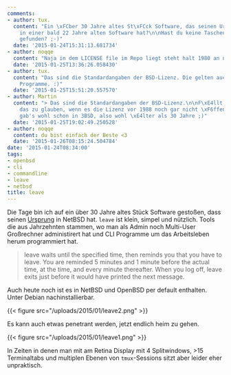 ```yaml
---
comments:
- author: tux.
  content: "Ein \xFCber 30 Jahre altes St\xFCck Software, das seinen Ursprung (!)
    in einer bald 22 Jahre alten Software hat?\n\nHast du keine Taschenrechnersoftware
    gefunden? ;-)"
  date: '2015-01-24T15:31:13.681734'
- author: noqqe
  content: "Naja in dem LICENSE file im Repo liegt steht halt 1980 an ner Universit\xE4t"
  date: '2015-01-25T13:36:26.058430'
- author: tux.
  content: "Das sind die Standardangaben der BSD-Lizenz. Die gelten auch f\xFCr sp\xE4tere
    Programme. :)"
  date: '2015-01-25T15:51:20.557570'
- author: Martin
  content: "> Das sind die Standardangaben der BSD-Lizenz.\n\nF\xE4llt mir schwer
    das zu glauben, wenn es die Lizenz vor 1988 noch gar nicht \xF6ffentlich gab.\n\n`leave`
    gab's wohl schon in 3BSD, also wohl \xE4lter als 30 Jahre ;)"
  date: '2015-01-25T19:02:49.250528'
- author: noqqe
  content: du bist einfach der Beste <3
  date: '2015-01-26T08:15:24.504784'
date: '2015-01-24T08:34:00'
tags:
- openbsd
- cli
- commandline
- leave
- netbsd
title: leave
---
```


Die Tage bin ich auf ein über 30 Jahre altes Stück Software gestoßen, dass
seinen
[Ursprung](http://ftp.rrzn.uni-hannover.de/pub/mirror/bsd/NetBSD/NetBSD-current/src/usr.bin/leave/)
in NetBSD hat. `leave` ist klein, simpel und nützlich.  Tools die aus
Jahrzehnten stammen, wo man als Admin noch Multi-User Großrechner administirert
hat und CLI Programme um das Arbeitsleben herum programmiert hat.

> leave waits until the specified time, then reminds you
> that you have to leave. You are reminded 5 minutes and 1 minute before the
> actual time, at the time, and every minute thereafter. When you log off,
> leave exits just before it would have printed the next message.

Auch heute noch ist es in NetBSD und OpenBSD per default enthalten. Unter Debian
nachinstallierbar.

{{< figure src="/uploads/2015/01/leave2.png" >}}

Es kann auch etwas penetrant werden, jetzt endlich heim zu gehen.

{{< figure src="/uploads/2015/01/leave1.png" >}}

In Zeiten in denen man mit am Retina Display mit 4 Splitwindows, &gt;15
Terminaltabs und multiplen Ebenen von `tmux`-Sessions sitzt aber leider eher
unpraktisch.